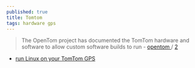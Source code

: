 ```yaml
---
published: true
title: Tomtom
tags: hardware gps
---
```

> The OpenTom project has documented the TomTom hardware and software to allow custom software builds to run - [opentom ](https://github.com/george-hopkins/opentom) / [2](https://github.com/buoncri/Working-2021-OpenTom)

- [run Linux on your TomTom GPS](https://raulbalanza.me/2020/06/24/opentom-run-linux-on-your-tomtom-gps/)

